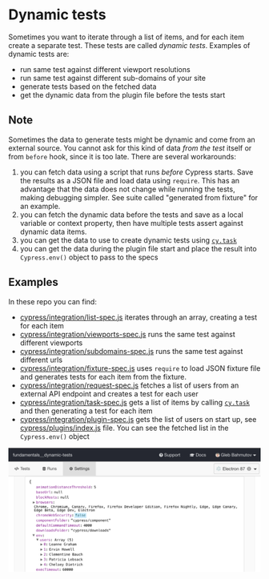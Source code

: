 # Dynamic tests

Sometimes you want to iterate through a list of items, and for each item create a separate test. These tests are called _dynamic tests_. Examples of dynamic tests are:

- run same test against different viewport resolutions
- run same test against different sub-domains of your site
- generate tests based on the fetched data
- get the dynamic data from the plugin file before the tests start

## Note

Sometimes the data to generate tests might be dynamic and come from an external source. You cannot ask for this kind of data _from the test_ itself or from `before` hook, since it is too late. There are several workarounds:

1. you can fetch data using a script that runs _before_ Cypress starts. Save the results as a JSON file and load data using `require`. This has an advantage that the data does not change while running the tests, making debugging simpler. See suite called "generated from fixture" for an example.
2. you can fetch the dynamic data before the tests and save as a local variable or context property, then have multiple tests assert against dynamic data items.
3. you can get the data to use to create dynamic tests using [`cy.task`](https://on.cypress.io/task)
4. you can get the data during the plugin file start and place the result into `Cypress.env()` object to pass to the specs

## Examples

In these repo you can find:

- [cypress/integration/list-spec.js](cypress/integration/list-spec.js) iterates through an array, creating a test for each item
- [cypress/integration/viewports-spec.js](cypress/integration/viewports-spec.js) runs the same test against different viewports
- [cypress/integration/subdomains-spec.js](cypress/integration/subdomains-spec.js) runs the same test against different urls
- [cypress/integration/fixture-spec.js](cypress/integration/fixture-spec.js) uses `require` to load JSON fixture file and generates tests for each item from the fixture.
- [cypress/integration/request-spec.js](cypress/integration/request-spec.js) fetches a list of users from an external API endpoint and creates a test for each user
- [cypress/integration/task-spec.js](cypress/integration/task-spec.js) gets a list of items by calling [`cy.task`](https://on.cypress.io/task) and then generating a test for each item
- [cypress/integration/plugin-spec.js](./cypress/integration/plugin-spec.js) gets the list of users on start up, see [cypress/plugins/index.js](./cypress/plugins/index.js) file. You can see the fetched list in the `Cypress.env()` object

![Cypress env object with fetched users](./images/users.png)
